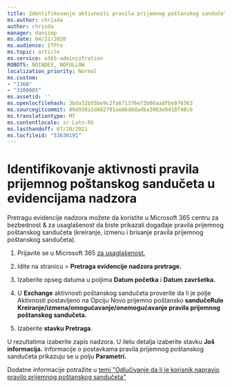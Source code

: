 ```yaml
---
title: Identifikovanje aktivnosti pravila prijemnog poštanskog sandučeta u evidencijama nadzora
ms.author: chrisda
author: chrisda
manager: dansimp
ms.date: 04/21/2020
ms.audience: ITPro
ms.topic: article
ms.service: o365-administration
ROBOTS: NOINDEX, NOFOLLOW
localization_priority: Normal
ms.custom:
- "1368"
- "3100005"
ms.assetid: ''
ms.openlocfilehash: 3bda32b55be9c2fa671376e73b06aadfbe976363
ms.sourcegitcommit: 89d938a2d402791ae66dddadba3063e9418f48cb
ms.translationtype: MT
ms.contentlocale: sr-Latn-RS
ms.lasthandoff: 07/28/2021
ms.locfileid: "53630191"
---
```

# <a name="identify-inbox-rule-activity-in-audit-logs"></a>Identifikovanje aktivnosti pravila prijemnog poštanskog sandučeta u evidencijama nadzora

Pretragu evidencije nadzora možete da koristite u Microsoft 365 centru za bezbednost & za usaglašenost da biste prikazali događaje pravila prijemnog poštanskog sandučeta (kreiranje, izmenu i brisanje pravila prijemnog poštanskog sandučeta).

1. Prijavite se u Microsoft 365 [za usaglašenost.](https://protection.office.com/)

2. Idite na stranicu  >  **Pretraga evidencije nadzora pretrage.**

3. Izaberite opseg datuma u poljima **Datum početka** i **Datum završetka.**

4. U **Exchange** aktivnosti poštanskog sandučeta  proverite da li je polje Aktivnosti postavljeno na Opciju Novo prijemno poštansko **sandučeRule Kreiranje/izmena/omogućavanje/onemogućavanje pravila prijemnog poštanskog sandučeta.**

5. Izaberite **stavku Pretraga**.

U rezultatima izaberite zapis nadzora. U iletu detalja izaberite stavku **Još informacija.** Informacije o postavkama pravila prijemnog poštanskog sandučeta prikazuju se u polju **Parametri.**

Dodatne informacije potražite u [temi "Odlučivanje da li je korisnik napravio pravilo prijemnog poštanskog sandučeta"](/office365/securitycompliance/auditing-troubleshooting-scenarios#determining-if-a-user-created-an-inbox-rule)
